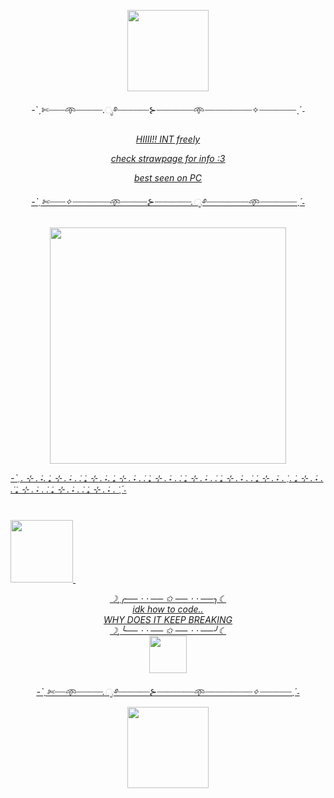 <p align= "center"> <img  height=130 src= "https://64.media.tumblr.com/eede73510c776b12712626ab3f9ef0fd/a14d88b055b5c762-85/s2048x3072/53d470d240cf3c2f6ca5dd4b95d0374296353008.pnj">
<p align= "center">
-ˋˏ✄┈┈┈𖥸┈┈┈┈┈.ೃ࿔┈┈┈┈┈┈⊱┈┈┈┈┈┈┈𖥸┈┈┈┈┈┈┈┈┈✧┈┈┈┈┈┈┈ˎˊ˗

<p align= "center">
	 <u> <i> HIIII!! INT freely
		 
<p align="center"> 
	check strawpage for info
 <a href="https://duckseatbread.straw.page"> :3
<p align="center"> 
	best seen on PC
	 
<p align= "center">
-ˋˏ✄┈┈┈✧┈┈┈┈┈┈┈𖥸┈┈┈┈┈⊱┈┈┈┈┈┈┈.ೃ࿔┈┈┈┈┈┈┈┈𖥸┈┈┈┈┈┈┈ˎˊ˗
	<br>
	<br>
<img height=378 src= "https://64.media.tumblr.com/10f3166705c73d42ad153a927ace1838/7376bb3d7a8fb83b-2c/s1280x1920/fa5d9541b81ce10fd42114e4c3c3110bf1d774cf.pnj">

 <p align= "left">
	 -ˋˏ. ⊹ . ݁˖. ݁₊ ⊹ . ݁˖ . ݁. ݁₊ ⊹ . ݁˖. ݁₊ ⊹ . ݁˖ . ݁. ݁₊ ⊹ . ݁˖ . ݁. ݁₊ ⊹ . ݁˖ . ݁. ݁₊ ⊹ . ݁˖ . ݁. ݁₊ ⊹ . ݁˖ . ݁ˏ. ݁₊ ⊹ . ݁˖ . ݁. ݁₊ ⊹ . ݁˖ . ݁. ݁₊ ⊹ . ݁˖ . ݁. ݁₊ ⊹ . ݁˖ . ݁ˎˊ˗
<br> <img height=100 src= "https://64.media.tumblr.com/e980747ceb4a6685e51414e817f55645/d1b13d10a3b57c68-12/s400x600/e3d43d9e77997ded36dcc3c4ca368d50888a8b90.gifv"> 
	 <img height=140 

   <pr>
<p align="center">
	☽¸╭── ⋅ ⋅ ── ✩ ── ⋅ ⋅ ──╮☾
	<br> idk how to code..
	<br> WHY DOES IT KEEP BREAKING 
	<br> ☽¸╰── ⋅ ⋅ ── ✩ ── ⋅ ⋅ ──╯☾
 <br><img height=60 src="https://pbs.twimg.com/media/Gon7Fw5WcAAlczp?format=jpg&name=medium">
	<br> 
<p align="center">
	-ˋˏ✄┈┈𖥸┈┈┈┈┈.ೃ࿔┈┈┈┈┈┈⊱┈┈┈┈┈┈┈𖥸┈┈┈┈┈┈┈┈┈✧┈┈┈┈┈┈ˎˊ˗
	<img height=130 src="https://64.media.tumblr.com/7a1ca794a12ba0f0bcb95ca92e718b9b/a14d88b055b5c762-37/s1280x1920/474dec0f6adc8136bab28ca09cad4fe0ec847e8f.pnj">
	
